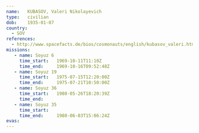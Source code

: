 ```yaml
---
name:	KUBASOV, Valeri Nikolayevich 
type:	civilian
dob:	1935-01-07
country:
  - SOV
references:
  - http://www.spacefacts.de/bios/cosmonauts/english/kubasov_valeri.htm
missions:
   - name: Soyuz 6
     time_start:   1969-10-11T11:10Z
     time_end:     1969-10-16T09:52:48Z
   - name: Soyuz 19
     time_start:   1975-07-15T12:20:00Z
     time_end:     1975-07-21T10:50:00Z
   - name: Soyuz 36
     time_start:   1980-05-26T18:20:39Z
     time_end:     
   - name: Soyuz 35
     time_start:   
     time_end:     1980-06-03T15:06:24Z
evas:
---
```

